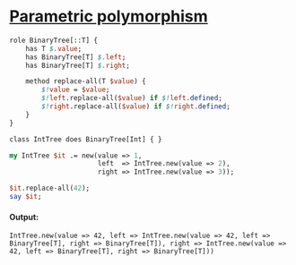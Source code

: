 [1]: https://rosettacode.org/wiki/Parametric_polymorphism

# [Parametric polymorphism][1]



```perl
role BinaryTree[::T] {
    has T $.value;
    has BinaryTree[T] $.left;
    has BinaryTree[T] $.right;

    method replace-all(T $value) {
        $!value = $value;
        $!left.replace-all($value) if $!left.defined;
        $!right.replace-all($value) if $!right.defined;
    }
}

class IntTree does BinaryTree[Int] { }

my IntTree $it .= new(value => 1,
                      left  => IntTree.new(value => 2),
                      right => IntTree.new(value => 3));

$it.replace-all(42);
say $it;
```

#### Output:
```
IntTree.new(value => 42, left => IntTree.new(value => 42, left => BinaryTree[T], right => BinaryTree[T]), right => IntTree.new(value => 42, left => BinaryTree[T], right => BinaryTree[T]))
```
